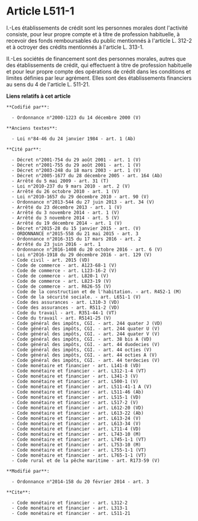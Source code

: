 # Article L511-1

I.-Les établissements de crédit sont les personnes morales dont l'activité consiste, pour leur propre compte et à titre de
profession habituelle, à recevoir des fonds remboursables du public mentionnés à l'article L. 312-2 et à octroyer des crédits
mentionnés à l'article L. 313-1. 

II.-Les sociétés de financement sont des personnes morales, autres que des établissements de crédit, qui effectuent à titre
de profession habituelle et pour leur propre compte des opérations de crédit dans les conditions et limites définies par leur
agrément. Elles sont des établissements financiers au sens du 4 de l'article L. 511-21.

**Liens relatifs à cet article**

	**Codifié par**:

	  - Ordonnance n°2000-1223 du 14 décembre 2000 (V)

	**Anciens textes**:

	  - Loi n°84-46 du 24 janvier 1984 - art. 1 (Ab)

	**Cité par**:

	  - Décret n°2001-754 du 29 août 2001 - art. 1 (V)
	  - Décret n°2001-755 du 29 août 2001 - art. 1 (V)
	  - Décret n°2003-248 du 18 mars 2003 - art. 1 (V)
	  - Décret n°2005-1677 du 28 décembre 2005 - art. 164 (Ab)
	  - Arrêté du 5 mai 2009 - art. 31 (T)
	  - Loi n°2010-237 du 9 mars 2010 - art. 2 (V)
	  - Arrêté du 26 octobre 2010 - art. 1 (V)
	  - Loi n°2010-1657 du 29 décembre 2010 - art. 90 (V)
	  - Ordonnance n°2013-544 du 27 juin 2013 - art. 34 (V)
	  - Arrêté du 23 décembre 2013 - art. 1 (V)
	  - Arrêté du 3 novembre 2014 - art. 1 (V)
	  - Arrêté du 3 novembre 2014 - art. 5 (V)
	  - Arrêté du 19 décembre 2014 - art. 1 (V)
	  - Décret n°2015-28 du 15 janvier 2015 - art. (V)
	  - ORDONNANCE n°2015-558 du 21 mai 2015 - art. 3
	  - Ordonnance n°2016-315 du 17 mars 2016 - art. 2
	  - Arrêté du 23 juin 2016 - art. 1
	  - Ordonnance n°2016-1408 du 20 octobre 2016 - art. 6 (V)
	  - Loi n°2016-1918 du 29 décembre 2016 - art. 129 (V)
	  - Code civil - art. 2015 (VD)
	  - Code de commerce - art. A123-68-1 (V)
	  - Code de commerce - art. L123-16-2 (V)
	  - Code de commerce - art. L820-1 (V)
	  - Code de commerce - art. L823-19 (V)
	  - Code de commerce - art. R626-55 (V)
	  - Code de la construction et de l'habitation. - art. R452-1 (M)
	  - Code de la sécurité sociale. - art. L651-1 (V)
	  - Code des assurances - art. L310-3 (VD)
	  - Code des assurances - art. R511-2 (VD)
	  - Code du travail - art. R351-44-1 (VT)
	  - Code du travail - art. R5141-25 (V)
	  - Code général des impôts, CGI. - art. 244 quater J (VD)
	  - Code général des impôts, CGI. - art. 244 quater U (V)
	  - Code général des impôts, CGI. - art. 244 quater V (V)
	  - Code général des impôts, CGI. - art. 38 bis A (VD)
	  - Code général des impôts, CGI. - art. 44 duodecies (V)
	  - Code général des impôts, CGI. - art. 44 octies (V)
	  - Code général des impôts, CGI. - art. 44 octies A (V)
	  - Code général des impôts, CGI. - art. 44 terdecies (V)
	  - Code monétaire et financier - art. L141-8 (VD)
	  - Code monétaire et financier - art. L312-1-4 (VT)
	  - Code monétaire et financier - art. L341-3 (V)
	  - Code monétaire et financier - art. L500-1 (V)
	  - Code monétaire et financier - art. L511-41-1 A (V)
	  - Code monétaire et financier - art. L511-46 (Ab)
	  - Code monétaire et financier - art. L515-1 (VD)
	  - Code monétaire et financier - art. L517-2 (V)
	  - Code monétaire et financier - art. L612-20 (VD)
	  - Code monétaire et financier - art. L613-22 (Ab)
	  - Code monétaire et financier - art. L613-24 (V)
	  - Code monétaire et financier - art. L613-34 (V)
	  - Code monétaire et financier - art. L711-4 (VD)
	  - Code monétaire et financier - art. L743-10 (M)
	  - Code monétaire et financier - art. L745-1-1 (VT)
	  - Code monétaire et financier - art. L753-10 (M)
	  - Code monétaire et financier - art. L755-1-1 (VT)
	  - Code monétaire et financier - art. L765-1-1 (VT)
	  - Code rural et de la pêche maritime - art. R173-59 (V)

	**Modifié par**:

	  - Ordonnance n°2014-158 du 20 février 2014 - art. 3

	**Cite**:

	  - Code monétaire et financier - art. L312-2
	  - Code monétaire et financier - art. L313-1
	  - Code monétaire et financier - art. L511-21

